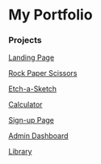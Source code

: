 # My Portfolio



### Projects

[Landing Page](https://mattaveli.github.io/landing-page-project/)

[Rock Paper Scissors](https://mattaveli.github.io/rock-paper-scissors/)

[Etch-a-Sketch](https://mattaveli.github.io/etch-a-sketch/)

[Calculator](https://mattaveli.github.io/calculator/)

[Sign-up Page](https://mattaveli.github.io/login-form/)

[Admin Dashboard](https://mattaveli.github.io/admin-dashboard/)

[Library](https://mattaveli.github.io/library/)

<!-- You can use the [editor on GitHub](https://github.com/Mattaveli/mattaveli.github.io/edit/main/index.md) to maintain and preview the content for your website in Markdown files.


### Markdown

Markdown is a lightweight and easy-to-use syntax for styling your writing. It includes conventions for

```markdown
Syntax highlighted code block

# Header 1
## Header 2
### Header 3

- Bulleted
- List

1. Numbered
2. List

**Bold** and _Italic_ and `Code` text

[Link](url) and ![Image](src)
```

For more details see [Basic writing and formatting syntax](https://docs.github.com/en/github/writing-on-github/getting-started-with-writing-and-formatting-on-github/basic-writing-and-formatting-syntax).

-->
